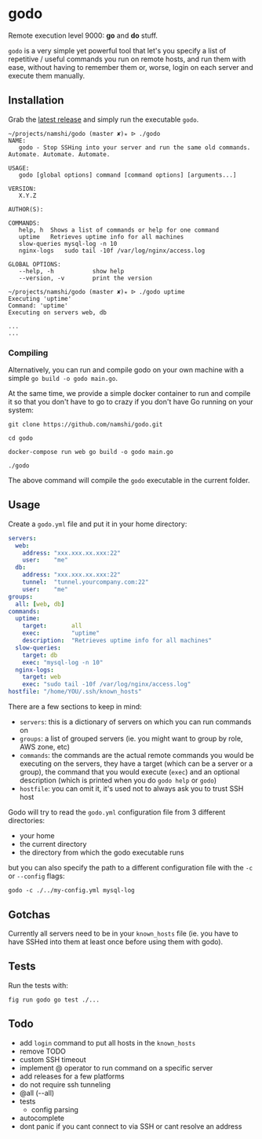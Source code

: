 # godo

Remote execution level 9000: **go** and **do**
stuff.

`godo` is a very simple yet powerful tool that
let's you specify a list of repetitive / useful
commands you run on remote hosts, and run them
with ease, without having to remember them or,
worse, login on each server and execute them
manually.

## Installation

Grab the [latest release](https://github.com/namshi/godo/releases)
and simply run the executable `godo`.

```
~/projects/namshi/godo (master ✘)✭ ᐅ ./godo
NAME:
   godo - Stop SSHing into your server and run the same old commands. Automate. Automate. Automate.

USAGE:
   godo [global options] command [command options] [arguments...]

VERSION:
   X.Y.Z

AUTHOR(S): 
   
COMMANDS:
   help, h	Shows a list of commands or help for one command
   uptime	Retrieves uptime info for all machines
   slow-queries	mysql-log -n 10
   nginx-logs	sudo tail -10f /var/log/nginx/access.log
   
GLOBAL OPTIONS:
   --help, -h			show help
   --version, -v		print the version
   
~/projects/namshi/godo (master ✘)✭ ᐅ ./godo uptime
Executing 'uptime'
Command: 'uptime'
Executing on servers web, db

...
...
```

### Compiling

Alternatively, you can run and compile godo on
your own machine with a simple `go build -o godo main.go`.

At the same time, we provide a simple docker container
to run and compile it so that you don't have to
go to crazy if you don't have Go running on your
system:

```
git clone https://github.com/namshi/godo.git

cd godo

docker-compose run web go build -o godo main.go

./godo
```

The above command will compile the `godo` executable
in the current folder.

## Usage

Create a `godo.yml` file and put it in your home directory:

``` godo.yml
servers:
  web:
    address: "xxx.xxx.xx.xxx:22"
    user:    "me"
  db:
    address: "xxx.xxx.xx.xxx:22"
    tunnel:  "tunnel.yourcompany.com:22"
    user:    "me"
groups:
  all: [web, db]
commands:
  uptime:
    target:       all
    exec:         "uptime"  
    description:  "Retrieves uptime info for all machines"  
  slow-queries:
    target: db
    exec: "mysql-log -n 10"
  nginx-logs:
    target: web
    exec: "sudo tail -10f /var/log/nginx/access.log"
hostfile: "/home/YOU/.ssh/known_hosts"
```

There are a few sections to keep in mind:

* `servers`: this is a dictionary of servers on which you can run commands on
* `groups`: a list of grouped servers (ie. you might want to group by role, AWS zone, etc)
* `commands`: the commands are the actual remote commands you would be executing on the servers,
they have a target (which can be a server or a group), the command that you would execute (`exec`)
and an optional description (which is printed when you do `godo help` or `godo`)
* `hostfile`: you can omit it, it's used not to always ask you to trust SSH host

Godo will try to read the `godo.yml` configuration file
from 3 different directories:

* your home
* the current directory
* the directory from which the godo executable runs

but you can also specify the path to a different
configuration file with the `-c` or `--config` flags:

```
godo -c ./../my-config.yml mysql-log
```

## Gotchas

Currently all servers need to be in your `known_hosts` file (ie. you
have to have SSHed into them at least once before using them with godo).

## Tests

Run the tests with:

```
fig run godo go test ./...
```

## Todo

* add `login` command to put all hosts in the `known_hosts`
* remove TODO
* custom SSH timeout
* implement @ operator to run command on a specific server
* add releases for a few platforms
* do not require ssh tunneling
* @all (--all)
* tests
  * config parsing
* autocomplete
* dont panic if you cant connect to via SSH or cant resolve an address